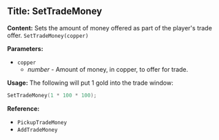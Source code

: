 ## Title: SetTradeMoney

**Content:**
Sets the amount of money offered as part of the player's trade offer.
`SetTradeMoney(copper)`

**Parameters:**
- `copper`
  - *number* - Amount of money, in copper, to offer for trade.

**Usage:**
The following will put 1 gold into the trade window:
```lua
SetTradeMoney(1 * 100 * 100);
```

**Reference:**
- `PickupTradeMoney`
- `AddTradeMoney`